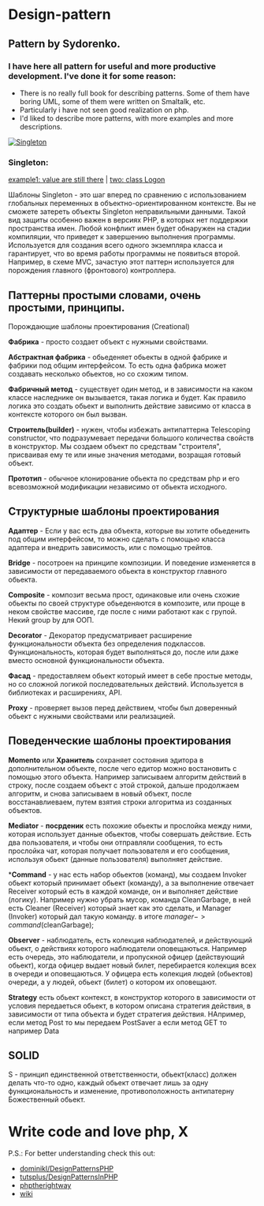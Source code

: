 Design-pattern
==============
Pattern by Sydorenko.
----------------------------------------------------
### I have here all pattern for useful and more productive development. I've done it for some reason:
* There is no really full book for describing patterns. Some of them have boring UML, some of them were written on Smaltalk, etc.
* Particularly i have not seen good realization on php.
* I'd liked to describe  more patterns, with more examples and more descriptions.

[![Singleton](https://j.gifs.com/gJxwvY.gif)](https://youtu.be/61yptGbyGKA)

### Singleton: 
[example1: value are still there](https://github.com/sydorenkovd/Design-pattern/blob/master/Creational(generate%20objects)/Singleton.php) | [two: class Logon](https://github.com/sydorenkovd/Design-pattern/blob/master/Creational(generate%20objects)/Singleton_.php)

Шаблоны Singleton - это шаг вперед по сравнению с использованием глобальных
 переменных в объектно-ориентированном контексте. Вы не сможете затереть
объекты Singleton неправильными данными. Такой вид защиты особенно важен в
версиях РНР, в которых нет поддержки пространства имен. Любой конфликт имен
будет обнаружен на стадии компиляции, что приведет к завершению выполнения
программы.
Используется для создания всего одного экземпляра класса и гарантирует,
 что во время работы программы не появиться второй. Например, в схеме MVC, зачастую этот
паттерн используется для порождения главного (фронтового) контроллера.


Паттерны простыми словами, очень простыми, принципы.
-----------------------------------------------------
Порождающие шаблоны проектирования (Creational)

**Фабрика** - просто создает объект с нужными свойствами.

**Абстрактная фабрика** - обьеденяет обьекты в одной фабрике и фабрики под общим интерфейсом. То есть одна фабрика может создавать несколько обьектов, но со схожим типом.

**Фабричный метод** - существует один метод, и в зависимости на каком классе наследнике он вызывается, такая логика и будет. Как правило логика это создать обьект и выполнить действие зависимо от класса в контексте которого он был вызван.

**Строитель(builder)** - нужен, чтобы избежать антипаттерна Telescoping constructor, что  подразумевает передачи большого количества свойств в конструктор. Мы создаем объект по средствам "строителя", присваивая ему те или иные значения методами, возращая готовый объект.

**Прототип** - обычное клонирование обьекта по средствам php и его всевозможной модификации независимо от обьекта исходного.

Структурные шаблоны проектирования
-----------------------------------
**Адаптер** - Если у вас есть два объекта, которые вы хотите обьеденить под общим интерфейсом, то можно сделать с помощью класса адаптера и внедрить зависимость, или с помощью трейтов.

**Bridge** - посотроен на принципе композиции. И поведение изменяется в зависимости от передаваемого обьекта в конструктор главного обьекта. 

**Composite** - композит весьма прост, одинаковые или очень схожие обьекты по своей структуре обьеденяются в композите, или проще в неком свойстве массиве, где после с ними работают как с групой. Некий group by для ООП.

**Decorator** - Декоратор предусматривает расширение функциональности объекта без определения подклассов. Функциональность, которая будет выполняться до, после или даже вместо основной функциональности объекта.

**Фасад** - предоставляем обьект который имеет в себе простые методы, но со сложной логикой последовательных действий. Используется в библиотеках и расширениях, API.

**Proxy** - проверяет вызов перед действием, чтобы был доверенный обьект с нужными свойствами или реализацией.

Поведенческие шаблоны проектирования
-----------------------------------
**Momento** или **Хранитель** сохраняет состояния эдитора в дополнительном объекте, после чего едитор можно востановить с помощью этого объекта. Например записываем алгоритм действий в строку, после создаем объект с этой строкой, дальше продолжаем алгоритм, и снова записываем в новый объект, после восстанавлиеваем, путем взятия строки алгоритма из созданных объектов.

**Mediator** - **посрденик** есть похожие обьекты и прослойка между ними, которая использует данные обьектов, чтобы совершать действие. Есть два пользователя, и чтобы они отправляли сообщения, то есть прослойка чат, которая получает пользователя и его сообщения, используя обьект (данные пользователя) выполняет действие.

***Command** - у нас есть набор обьектов (команд), мы создаем Invoker обьект который принимает обьект (команду), а за выполнение отвечает Receiver который есть в каждой команде, он и выполняет действие (логику). Например нужно убрать мусор, команда CleanGarbage, в ней есть Cleaner (Receiver) который знает как это сделать, и Manager (Invoker) который дал такую команду. в итоге $manager->command($cleanGarbage); 

**Observer** - наблюдатель, есть колекция наблюдателей, и действующий обьект, о действиях которого наблюдатели оповещаються. Например есть очередь, это наблюдатели, и пропускной офицер (действующий обьект), когда офицер выдает новый билет, перебирается колекция всех в очереди и оповещаються. У офицера есть колекция людей (обьектов) очереди, а у людей, обьект (билет) о котором их оповещают.

**Strategy** есть обьект контекст, в конструктор которого в зависимости от условия передаеться обьект, в котором описана стратегия действия, в зависимости от типа объекта  и будет стратегия действия. НАпример, если метод Post то мы передаем PostSaver а если метод GET то например Data

SOLID
------------------
S - принцип единственной ответственности, обьект(класс) должен делать что-то одно, каждый обьект отвечает лишь за одну функциональность и изменение, противоположность антипатерну Божественный обьект.

# Write code and love php, X
P.S.: For better understanding check this out:
* [dominikl/DesignPatternsPHP](https://github.com/domnikl/DesignPatternsPHP)
* [tutsplus/DesignPatternsInPHP](http://code.tutsplus.com/series/design-patterns-in-php--cms-747)
* [phptherightway](http://www.phptherightway.com/pages/Design-Patterns.html)
* [wiki](https://en.wikipedia.org/wiki/Software_design_pattern)

